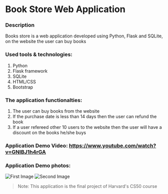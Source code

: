 # Book Store Web Application

### Description 
Books store is a web application developed using Python, Flask and SQLite, on the website the user can buy books

### Used tools & technologies:
1. Python
2. Flask framework
3. SQLite
4. HTML/CSS
5. Bootstrap


### The application functionalties:
1. The user can buy books from the website
2. If the purchase date is less than 14 days then the user can refund the book
3. If a user refereed other 10 users to the website then the user will have a discount on the books he/she buys

### Application Demo Video: https://www.youtube.com/watch?v=GNlBJ1h4rGA

### Application Demo photos: 
![First Image](https://raw.githubusercontent.com/msayedkamel2003/portfolio/main/images/python-1.png)
![Second Image](https://raw.githubusercontent.com/msayedkamel2003/portfolio/main/images/python-2.png)


> Note: This application is the final project of Harvard's CS50 course
